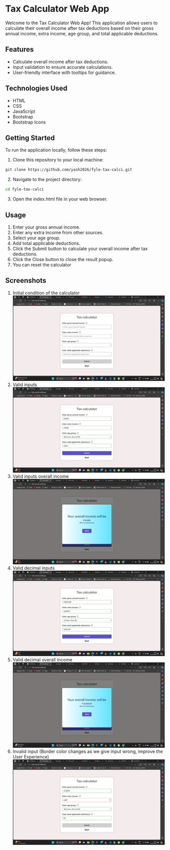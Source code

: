 # Tax Calculator Web App

Welcome to the Tax Calculator Web App! This application allows users to calculate their overall income after tax deductions based on their gross annual income, extra income, age group, and total applicable deductions.

## Features

- Calculate overall income after tax deductions.
- Input validation to ensure accurate calculations.
- User-friendly interface with tooltips for guidance.

## Technologies Used

- HTML
- CSS
- JavaScript
- Bootstrap
- Bootstrap Icons

## Getting Started

To run the application locally, follow these steps:

1. Clone this repository to your local machine:

```bash
git clone https://github.com/yash2026/fyle-tax-calci.git
```

2. Navigate to the project directory:

```bash
cd fyle-tax-calci
```

3. Open the index.html file in your web browser.

## Usage

1. Enter your gross annual income.
2. Enter any extra income from other sources.
3. Select your age group.
4. Add total applicable deductions.
5. Click the Submit button to calculate your overall income after tax deductions.
6. Click the Close button to close the result popup.
7. You can reset the calculator

## Screenshots

1. Initial condition of the calculator
   ![Screenshot 1](./screenshots/1.%20Default.png)
2. Valid inputs
   ![Screenshot 2](./screenshots/2.%20Valid%20Inputs.png)
3. Valid inputs overall income
   ![Screenshot 3](./screenshots/3.%20Output%20Income%20Valid%20input.png)
4. Valid decimal inputs
   ![Screenshot 4](./screenshots/4.Decimal%20Valid%20Value.png)
5. Valid decimal overall income
   ![Screenshot 5](./screenshots/5.%20Decimal%20Income%20output.png)
6. Invalid input (Border color changes as we give input wrong, improve the User Experience)
   ![Screenshot 6](./screenshots/6.%20Invalid%20inputs.png)
